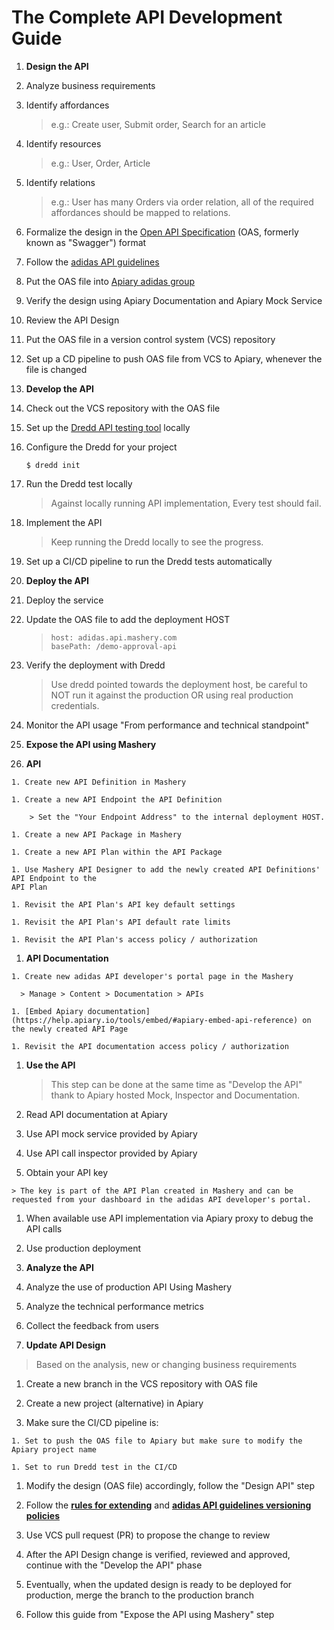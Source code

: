 # The Complete API Development Guide


1. **Design the API**
  1. Analyze business requirements
  
  1. Identify affordances
    
      > e.g.: Create user, Submit order, Search for an article
      
  1. Identify resources
  
      > e.g.: User, Order, Article
      
  1. Identify relations
    
     > e.g.: User has many Orders via order relation, all of the required affordances should be mapped to relations.
     
  1. Formalize the design in the [Open API Specification](http://swagger.io/specification/) (OAS, formerly known as "Swagger") format
  
  1. Follow the [adidas API guidelines](https://adidas-group.gitbooks.io/api-guidelines/content/)
  
  1. Put the OAS file into [Apiary adidas group](https://apiary.io)
  
  1. Verify the design using Apiary Documentation and Apiary Mock Service
  
  1. Review the API Design
  
  1. Put the OAS file in a version control system (VCS) repository
  
  1. Set up a CD pipeline to push OAS file from VCS to Apiary, whenever the file is changed

1. **Develop the API**

  1. Check out the VCS repository with the OAS file 
  
  1. Set up the [Dredd API testing tool](https://github.com/apiaryio/dredd) locally
  
  1. Configure the Dredd for your project
    
      ```
      $ dredd init
      ```
    
  1. Run the Dredd test locally
  
      > Against locally running API implementation, Every test should fail.
      
  1. Implement the API
  
      > Keep running the Dredd locally to see the progress.
      
  1. Set up a CI/CD pipeline to run the Dredd tests automatically
  
1. **Deploy the API**

  1. Deploy the service
  
  1. Update the OAS file to add the deployment HOST
    
      > ```
      > host: adidas.api.mashery.com
      > basePath: /demo-approval-api
      > ```
    
  1. Verify the deployment with Dredd
    
      > Use dredd pointed towards the deployment host, be careful to NOT run it against the production OR using real production credentials.
      
  1. Monitor the API usage
    "From performance and technical standpoint"
    
1. **Expose the API using Mashery**

  1. **API**
  
    1. Create new API Definition in Mashery
    
    1. Create a new API Endpoint the API Definition
    
        > Set the "Your Endpoint Address" to the internal deployment HOST.
      
    1. Create a new API Package in Mashery
    
    1. Create a new API Plan within the API Package
    
    1. Use Mashery API Designer to add the newly created API Definitions' API Endpoint to the 
    API Plan
    
    1. Revisit the API Plan's API key default settings
    
    1. Revisit the API Plan's API default rate limits 
    
    1. Revisit the API Plan's access policy / authorization
    
  1. **API Documentation**
  
    1. Create new adidas API developer's portal page in the Mashery
    
      > Manage > Content > Documentation > APIs
      
    1. [Embed Apiary documentation](https://help.apiary.io/tools/embed/#apiary-embed-api-reference) on the newly created API Page
    
    1. Revisit the API documentation access policy / authorization
    
1. **Use the API**

   > This step can be done at the same time as "Develop the API" thank to Apiary hosted Mock, Inspector and Documentation.
   
  1. Read API documentation at Apiary
  
  1. Use API mock service provided by Apiary
  
  1. Use API call inspector provided by Apiary
  
  1. Obtain your API key
    
    > The key is part of the API Plan created in Mashery and can be requested from your dashboard in the adidas API developer's portal.
  
  1. When available use API implementation via Apiary proxy to debug the API calls

  1. Use production deployment
  
1. **Analyze the API**
  1. Analyze the use of production API Using Mashery
  
  1. Analyze the technical performance metrics
  
  1. Collect the feedback from users
  
1. **Update API Design**
  
  > Based on the analysis, new or changing business requirements
  
  1. Create a new branch in the VCS repository with OAS file
  
  1. Create a new project (alternative) in Apiary 
  
  1. Make sure the CI/CD pipeline is:
  
    1. Set to push the OAS file to Apiary but make sure to modify the Apiary project name
    
    1. Set to run Dredd test in the CI/CD
    
  1. Modify the design (OAS file) accordingly, follow the "Design API" step
  
  1. Follow the [**rules for extending**](https://adidas-group.gitbooks.io/api-guidelines/content/core-principles/rules-for-extending.html) and [**adidas API guidelines versioning policies**](https://adidas-group.gitbooks.io/api-guidelines/content/evolution/versioning.html)
  
  1. Use VCS pull request (PR) to propose the change to review
  
  1. After the API Design change is verified, reviewed and approved, continue with the "Develop the API" phase
  
  1. Eventually, when the updated design is ready to be deployed for production, merge the branch to the production branch
  
  1. Follow this guide from "Expose the API using Mashery" step
  